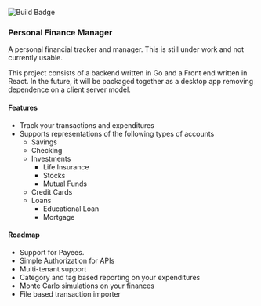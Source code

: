 ![Build Badge](https://img.shields.io/github/workflow/status/pavan-kalyan/personal-finance-manager/Test)

### Personal Finance Manager

A personal financial tracker and manager.
This is still under work and not currently usable.

This project consists of a backend written in Go and a Front end written in React.
In the future, it will be packaged together as a desktop app removing dependence on a client server model.

#### Features
- Track your transactions and expenditures
- Supports representations of the following types of accounts
  - Savings
  - Checking
  - Investments
    - Life Insurance
    - Stocks
    - Mutual Funds
  - Credit Cards
  - Loans
    - Educational Loan
    - Mortgage



#### Roadmap
- Support for Payees.
- Simple Authorization for APIs
- Multi-tenant support
- Category and tag based reporting on your expenditures
- Monte Carlo simulations on your finances
- File based transaction importer